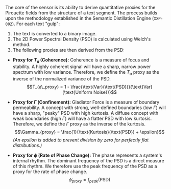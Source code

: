 The core of the sensor is its ability to derive quantitative proxies for the Pirouette fields from the structure of a text segment. The process builds upon the methodology established in the Semantic Distillation Engine (`XXP-002`). For each text "gulp":

1.  The text is converted to a binary image.
2.  The 2D Power Spectral Density (PSD) is calculated using Welch's method.
3.  The following proxies are then derived from the PSD:

* **Proxy for $T_a$ (Coherence):** Coherence is a measure of focus and stability. A highly coherent signal will have a sharp, narrow power spectrum with low variance. Therefore, we define the $T_a$ proxy as the inverse of the normalized variance of the PSD.
    $$T_{a\_proxy} = 1 - \frac{\text{Var}(\text{PSD})}{\text{Var}(\text{Uniform Noise})}$$

* **Proxy for $\Gamma$ (Confinement):** Gladiator Force is a measure of boundary permeability. A concept with strong, well-defined boundaries (low $\Gamma$) will have a sharp, "peaky" PSD with high kurtosis. A diffuse concept with weak boundaries (high $\Gamma$) will have a flatter PSD with low kurtosis. Therefore, we define the $\Gamma$ proxy as the inverse of the kurtosis.
    $$\Gamma_{proxy} = \frac{1}{\text{Kurtosis}(\text{PSD}) + \epsilon}$$
    *(An epsilon is added to prevent division by zero for perfectly flat distributions.)*

* **Proxy for $\dot{\phi}$ (Rate of Phase Change):** The phase represents a system's internal rhythm. The dominant frequency of the PSD is a direct measure of this rhythm. We therefore use the peak frequency of the PSD as a proxy for the rate of phase change.
    $$\dot{\phi}_{proxy} = f_{peak}(\text{PSD})$$